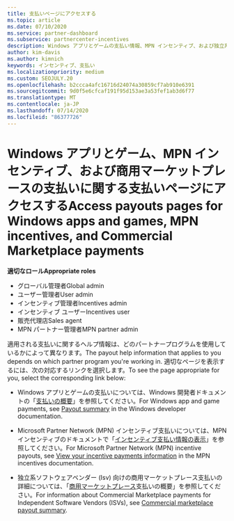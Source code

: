 ```yaml
---
title: 支払いページにアクセスする
ms.topic: article
ms.date: 07/10/2020
ms.service: partner-dashboard
ms.subservice: partnercenter-incentives
description: Windows アプリとゲームの支払い情報、MPN インセンティブ、および独立系ソフトウェアベンダー向けの商用マーケットプレース支払いにアクセスする方法について説明します。
author: kim-davis
ms.author: kimnich
keywords: インセンティブ、支払い
ms.localizationpriority: medium
ms.custom: SEOJULY.20
ms.openlocfilehash: b2ccca4afc16716d24074a30859cf7ab910e6391
ms.sourcegitcommit: 9d0f5e6cfcaf191f95d153ae3a53fef1ab3d6f77
ms.translationtype: MT
ms.contentlocale: ja-JP
ms.lasthandoff: 07/14/2020
ms.locfileid: "86377726"
---
```

# <a name="access-payouts-pages-for-windows-apps-and-games-mpn-incentives-and-commercial-marketplace-payments"></a><span data-ttu-id="c4bde-104">Windows アプリとゲーム、MPN インセンティブ、および商用マーケットプレースの支払いに関する支払いページにアクセスする</span><span class="sxs-lookup"><span data-stu-id="c4bde-104">Access payouts pages for Windows apps and games, MPN incentives, and Commercial Marketplace payments</span></span>

<span data-ttu-id="c4bde-105">**適切なロール**</span><span class="sxs-lookup"><span data-stu-id="c4bde-105">**Appropriate roles**</span></span>
-   <span data-ttu-id="c4bde-106">グローバル管理者</span><span class="sxs-lookup"><span data-stu-id="c4bde-106">Global admin</span></span>
-   <span data-ttu-id="c4bde-107">ユーザー管理者</span><span class="sxs-lookup"><span data-stu-id="c4bde-107">User admin</span></span>
-   <span data-ttu-id="c4bde-108">インセンティブ管理者</span><span class="sxs-lookup"><span data-stu-id="c4bde-108">Incentives admin</span></span>
-   <span data-ttu-id="c4bde-109">インセンティブ ユーザー</span><span class="sxs-lookup"><span data-stu-id="c4bde-109">Incentives user</span></span>
-   <span data-ttu-id="c4bde-110">販売代理店</span><span class="sxs-lookup"><span data-stu-id="c4bde-110">Sales agent</span></span>
-   <span data-ttu-id="c4bde-111">MPN パートナー管理者</span><span class="sxs-lookup"><span data-stu-id="c4bde-111">MPN partner admin</span></span>

<span data-ttu-id="c4bde-112">適用される支払いに関するヘルプ情報は、どのパートナープログラムを使用しているかによって異なります。</span><span class="sxs-lookup"><span data-stu-id="c4bde-112">The payout help information that applies to you depends on which partner program you're working in.</span></span> <span data-ttu-id="c4bde-113">適切なページを表示するには、次の対応するリンクを選択します。</span><span class="sxs-lookup"><span data-stu-id="c4bde-113">To see the page appropriate for you, select the corresponding link below:</span></span>

- <span data-ttu-id="c4bde-114">Windows アプリとゲームの支払いについては、Windows 開発者ドキュメントの「[支払いの概要](https://docs.microsoft.com/windows/uwp/publish/payout-summary)」を参照してください。</span><span class="sxs-lookup"><span data-stu-id="c4bde-114">For Windows app and game payments, see [Payout summary](https://docs.microsoft.com/windows/uwp/publish/payout-summary) in the Windows developer documentation.</span></span>

- <span data-ttu-id="c4bde-115">Microsoft Partner Network (MPN) インセンティブ支払いについては、MPN インセンティブのドキュメントで「[インセンティブ支払い情報の表示](understand-incentive-payouts.md)」を参照してください。</span><span class="sxs-lookup"><span data-stu-id="c4bde-115">For Microsoft Partner Network (MPN) incentive payouts, see [View your incentive payments information](understand-incentive-payouts.md) in the MPN incentives documentation.</span></span>

- <span data-ttu-id="c4bde-116">独立系ソフトウェアベンダー (Isv) 向けの商用マーケットプレース支払いの詳細については、「[商用マーケットプレース](https://docs.microsoft.com/azure/marketplace/partner-center-portal/payout-summary)支払いの概要」を参照してください。</span><span class="sxs-lookup"><span data-stu-id="c4bde-116">For information about Commercial Marketplace payments for Independent Software Vendors (ISVs), see [Commercial marketplace payout summary](https://docs.microsoft.com/azure/marketplace/partner-center-portal/payout-summary).</span></span>
